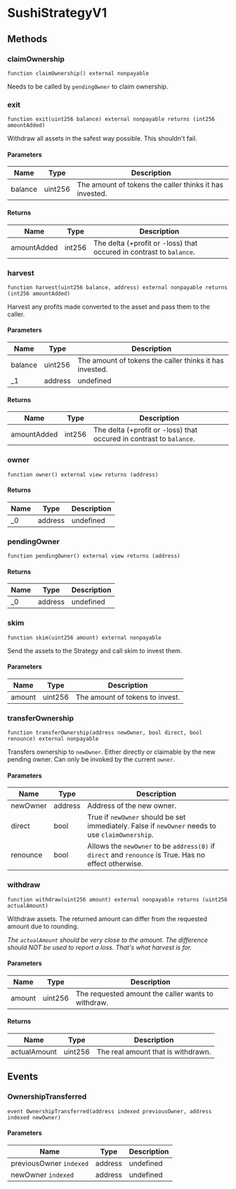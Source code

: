 # SushiStrategyV1

## Methods

### claimOwnership

```solidity
function claimOwnership() external nonpayable
```

Needs to be called by `pendingOwner` to claim ownership.

### exit

```solidity
function exit(uint256 balance) external nonpayable returns (int256 amountAdded)
```

Withdraw all assets in the safest way possible. This shouldn&#39;t fail.

#### Parameters

| Name    | Type    | Description                                             |
| ------- | ------- | ------------------------------------------------------- |
| balance | uint256 | The amount of tokens the caller thinks it has invested. |

#### Returns

| Name        | Type   | Description                                                         |
| ----------- | ------ | ------------------------------------------------------------------- |
| amountAdded | int256 | The delta (+profit or -loss) that occured in contrast to `balance`. |

### harvest

```solidity
function harvest(uint256 balance, address) external nonpayable returns (int256 amountAdded)
```

Harvest any profits made converted to the asset and pass them to the caller.

#### Parameters

| Name    | Type    | Description                                             |
| ------- | ------- | ------------------------------------------------------- |
| balance | uint256 | The amount of tokens the caller thinks it has invested. |
| \_1     | address | undefined                                               |

#### Returns

| Name        | Type   | Description                                                         |
| ----------- | ------ | ------------------------------------------------------------------- |
| amountAdded | int256 | The delta (+profit or -loss) that occured in contrast to `balance`. |

### owner

```solidity
function owner() external view returns (address)
```

#### Returns

| Name | Type    | Description |
| ---- | ------- | ----------- |
| \_0  | address | undefined   |

### pendingOwner

```solidity
function pendingOwner() external view returns (address)
```

#### Returns

| Name | Type    | Description |
| ---- | ------- | ----------- |
| \_0  | address | undefined   |

### skim

```solidity
function skim(uint256 amount) external nonpayable
```

Send the assets to the Strategy and call skim to invest them.

#### Parameters

| Name   | Type    | Description                     |
| ------ | ------- | ------------------------------- |
| amount | uint256 | The amount of tokens to invest. |

### transferOwnership

```solidity
function transferOwnership(address newOwner, bool direct, bool renounce) external nonpayable
```

Transfers ownership to `newOwner`. Either directly or claimable by the new
pending owner. Can only be invoked by the current `owner`.

#### Parameters

| Name     | Type    | Description                                                                                           |
| -------- | ------- | ----------------------------------------------------------------------------------------------------- |
| newOwner | address | Address of the new owner.                                                                             |
| direct   | bool    | True if `newOwner` should be set immediately. False if `newOwner` needs to use `claimOwnership`.      |
| renounce | bool    | Allows the `newOwner` to be `address(0)` if `direct` and `renounce` is True. Has no effect otherwise. |

### withdraw

```solidity
function withdraw(uint256 amount) external nonpayable returns (uint256 actualAmount)
```

Withdraw assets. The returned amount can differ from the requested amount due to
rounding.

_The `actualAmount` should be very close to the amount. The difference should
NOT be used to report a loss. That&#39;s what harvest is for._

#### Parameters

| Name   | Type    | Description                                        |
| ------ | ------- | -------------------------------------------------- |
| amount | uint256 | The requested amount the caller wants to withdraw. |

#### Returns

| Name         | Type    | Description                        |
| ------------ | ------- | ---------------------------------- |
| actualAmount | uint256 | The real amount that is withdrawn. |

## Events

### OwnershipTransferred

```solidity
event OwnershipTransferred(address indexed previousOwner, address indexed newOwner)
```

#### Parameters

| Name                    | Type    | Description |
| ----------------------- | ------- | ----------- |
| previousOwner `indexed` | address | undefined   |
| newOwner `indexed`      | address | undefined   |
